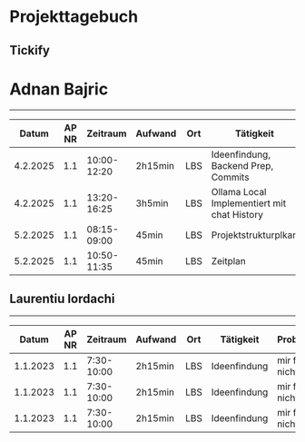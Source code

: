 # Projekttagebuch
## Tickify

# Adnan Bajric
---
Datum|AP NR| Zeitraum    | Aufwand |Ort| Tätigkeit                                   | Probleme            |Quellen
-----|-----|-------------|--------|---|---------------------------------------------|---------------------|-------
4.2.2025|1.1| 10:00-12:20 | 2h15min |LBS| Ideenfindung, Backend Prep, Commits         | / | /
4.2.2025|1.1| 13:20-16:25 | 3h5min |LBS| Ollama Local Implementiert mit chat History | / | [Ollama API](https://github.com/ollama/ollama/blob/main/docs/api.md)
5.2.2025|1.1| 08:15-09:00 | 45min |LBS| Projektstrukturplkan| / | 
5.2.2025|1.1| 10:50-11:35  | 45min |LBS| Zeitplan                                |  |


## Laurentiu Iordachi
---
Datum|AP NR|Zeitraum|Aufwand|Ort|Tätigkeit|Probleme|Quellen
-----|-----|--------|-------|---|---------|--------|-------
1.1.2023|1.1|7:30-10:00|2h15min|LBS|Ideenfindung|mir fällt nichts ein|[Projektmanagement](https://de.wikipedia.org/wiki/Projektmanagement)
1.1.2023|1.1|7:30-10:00|2h15min|LBS|Ideenfindung|mir fällt nichts ein|[Projektmanagement](https://de.wikipedia.org/wiki/Projektmanagement)
1.1.2023|1.1|7:30-10:00|2h15min|LBS|Ideenfindung|mir fällt nichts ein|[Projektmanagement](https://de.wikipedia.org/wiki/Projektmanagement)
